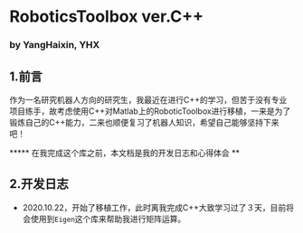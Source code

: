 # RoboticsToolbox ver.C++
### by YangHaixin, YHX
## 1.前言
作为一名研究机器人方向的研究生，我最近在进行C++的学习，但苦于没有专业项目练手，故考虑使用C++对Matlab上的RoboticToolbox进行移植，一来是为了锻炼自己的C++能力，二来也顺便复习了机器人知识，希望自己能够坚持下来吧！

***** 在我完成这个库之前，本文档是我的开发日志和心得体会 **

## 2.开发日志 
- 2020.10.22，开始了移植工作，此时离我完成C++大致学习过了３天，目前将会使用到`Eigen`这个库来帮助我进行矩阵运算。
